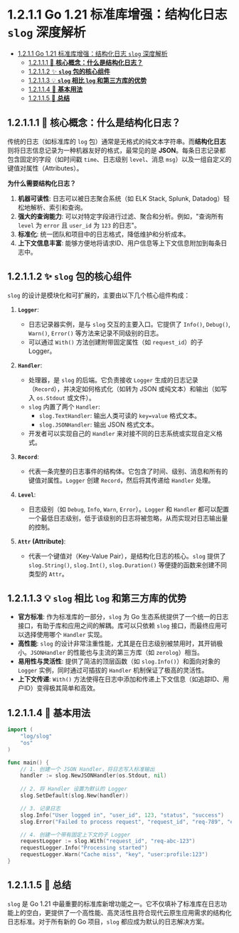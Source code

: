 # 1.2.1.1 Go 1.21 标准库增强：结构化日志 `slog` 深度解析

<!-- TOC START -->
- [1.2.1.1 Go 1.21 标准库增强：结构化日志 `slog` 深度解析](#go-121-标准库增强：结构化日志-slog-深度解析)
  - [1.2.1.1.1 🎯 **核心概念：什么是结构化日志？**](#🎯-**核心概念：什么是结构化日志？**)
  - [1.2.1.1.2 ✨ **`slog` 包的核心组件**](#✨-**slog-包的核心组件**)
  - [1.2.1.1.3 💡 **`slog` 相比 `log` 和第三方库的优势**](#💡-**slog-相比-log-和第三方库的优势**)
  - [1.2.1.1.4 📝 **基本用法**](#📝-**基本用法**)
  - [1.2.1.1.5 🚀 **总结**](#🚀-**总结**)
<!-- TOC END -->














## 1.2.1.1.1 🎯 **核心概念：什么是结构化日志？**

传统的日志（如标准库的 `log` 包）通常是无格式的纯文本字符串。而**结构化日志**则将日志信息记录为一种机器友好的格式，最常见的是 **JSON**。每条日志记录都包含固定的字段（如时间戳 `time`、日志级别 `level`、消息 `msg`）以及一组自定义的键值对属性（Attributes）。

**为什么需要结构化日志？**

1. **机器可读性**: 日志可以被日志聚合系统（如 ELK Stack, Splunk, Datadog）轻松地解析、索引和查询。
2. **强大的查询能力**: 可以对特定字段进行过滤、聚合和分析。例如，"查询所有 `level` 为 `error` 且 `user_id` 为 `123` 的日志"。
3. **标准化**: 统一团队和项目中的日志格式，降低维护和分析成本。
4. **上下文信息丰富**: 能够方便地将请求ID、用户信息等上下文信息附加到每条日志中。

## 1.2.1.1.2 ✨ **`slog` 包的核心组件**

`slog` 的设计是模块化和可扩展的，主要由以下几个核心组件构成：

1. **`Logger`**:
    - 日志记录器实例，是与 `slog` 交互的主要入口。它提供了 `Info()`, `Debug()`, `Warn()`, `Error()` 等方法来记录不同级别的日志。
    - 可以通过 `With()` 方法创建附带固定属性（如 `request_id`）的子 Logger。

2. **`Handler`**:
    - 处理器，是 `slog` 的后端。它负责接收 `Logger` 生成的日志记录（`Record`），并决定如何格式化（如转为 JSON 或纯文本）和输出（如写入 `os.Stdout` 或文件）。
    - `slog` 内置了两个 `Handler`:
        - `slog.TextHandler`: 输出人类可读的 `key=value` 格式文本。
        - `slog.JSONHandler`: 输出 JSON 格式文本。
    - 开发者可以实现自己的 `Handler` 来对接不同的日志系统或实现自定义格式。

3. **`Record`**:
    - 代表一条完整的日志事件的结构体。它包含了时间、级别、消息和所有的键值对属性。`Logger` 创建 `Record`，然后将其传递给 `Handler` 处理。

4. **`Level`**:
    - 日志级别（如 `Debug`, `Info`, `Warn`, `Error`）。`Logger` 和 `Handler` 都可以配置一个最低日志级别，低于该级别的日志将被忽略，从而实现对日志输出量的控制。

5. **`Attr` (Attribute)**:
    - 代表一个键值对（Key-Value Pair），是结构化日志的核心。`slog` 提供了 `slog.String()`, `slog.Int()`, `slog.Duration()` 等便捷的函数来创建不同类型的 `Attr`。

## 1.2.1.1.3 💡 **`slog` 相比 `log` 和第三方库的优势**

- **官方标准**: 作为标准库的一部分，`slog` 为 Go 生态系统提供了一个统一的日志接口，有助于库和应用之间的解耦。库可以只依赖 `slog` 接口，而最终应用可以选择使用哪个 `Handler` 实现。
- **高性能**: `slog` 的设计非常注重性能，尤其是在日志级别被禁用时，其开销极小。`JSONHandler` 的性能也与主流的第三方库（如 `zerolog`）相当。
- **易用性与灵活性**: 提供了简洁的顶层函数（如 `slog.Info()`）和面向对象的 `Logger` 实例，同时通过可插拔的 `Handler` 机制保证了极高的灵活性。
- **上下文传递**: `With()` 方法使得在日志中添加和传递上下文信息（如追踪ID、用户ID）变得极其简单和高效。

## 1.2.1.1.4 📝 **基本用法**

```go
import (
    "log/slog"
    "os"
)

func main() {
    // 1. 创建一个 JSON Handler，将日志写入标准输出
    handler := slog.NewJSONHandler(os.Stdout, nil)
    
    // 2. 将 Handler 设置为默认的 Logger
    slog.SetDefault(slog.New(handler))

    // 3. 记录日志
    slog.Info("User logged in", "user_id", 123, "status", "success")
    slog.Error("Failed to process request", "request_id", "req-789", "error", "database connection failed")

    // 4. 创建一个带有固定上下文的子 Logger
    requestLogger := slog.With("request_id", "req-abc-123")
    requestLogger.Info("Processing started")
    requestLogger.Warn("Cache miss", "key", "user:profile:123")
}
```

## 1.2.1.1.5 🚀 **总结**

`slog` 是 Go 1.21 中最重要的标准库新增功能之一。它不仅填补了标准库在日志功能上的空白，更提供了一个高性能、高灵活性且符合现代云原生应用需求的结构化日志标准。对于所有新的 Go 项目，`slog` 都应成为默认的日志解决方案。
